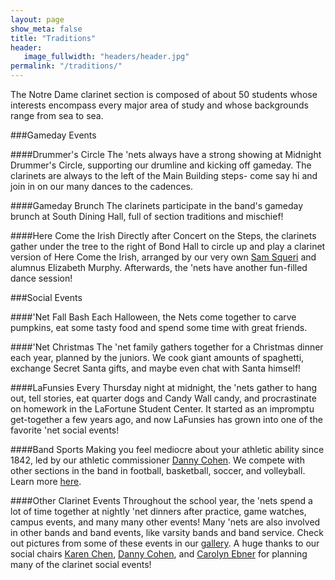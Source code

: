 ```yaml
---
layout: page
show_meta: false
title: "Traditions"
header:
   image_fullwidth: "headers/header.jpg"
permalink: "/traditions/"
---
```


The Notre Dame clarinet section is composed of about 50 students whose interests encompass every major area of study and whose backgrounds range from sea to sea. 

###Gameday Events

####Drummer's Circle
The 'nets always have a strong showing at Midnight Drummer's Circle, supporting our drumline and kicking off gameday. The clarinets are always to the left of the Main Building steps- come say hi and join in on our many dances to the cadences.

####Gameday Brunch
The clarinets participate in the band's gameday brunch at South Dining Hall, full of section traditions and mischief!

####Here Come the Irish
Directly after Concert on the Steps, the clarinets gather under the tree to the right of Bond Hall to circle up and play a clarinet version of Here Come the Irish, arranged by our very own [Sam Squeri](/members/juniors/#samantha_squeri) and alumnus Elizabeth Murphy. Afterwards, the 'nets have another fun-filled dance session!

###Social Events

####'Net Fall Bash
Each Halloween, the Nets come together to carve pumpkins, eat some tasty food and spend some time with great friends. 

####'Net Christmas
The 'net family gathers together for a Christmas dinner each year, planned by the juniors. We cook giant amounts of spaghetti, exchange Secret Santa gifts, and maybe even chat with Santa himself!

####LaFunsies
Every Thursday night at midnight, the 'nets gather to hang out, tell stories, eat quarter dogs and Candy Wall candy, and procrastinate on homework in the LaFortune Student Center. It started as an impromptu get-together a few years ago, and now LaFunsies has grown into one of the favorite 'net social events!

####Band Sports
Making you feel mediocre about your athletic ability since 1842, led by our athletic commissioner [Danny Cohen](/members/sophomores/#danny_cohen). We compete with other sections in the band in football, basketball, soccer, and volleyball. Learn more [here](/athletics/).

####Other Clarinet Events
Throughout the school year, the 'nets spend a lot of time together at nightly 'net dinners after practice, game watches, campus events, and many many other events! Many 'nets are also involved in other bands and band events, like varsity bands and band service. Check out pictures from some of these events in our [gallery](/gallery/). A huge thanks to our social chairs [Karen Chen](/members/sophomores/#karen_chen), [Danny Cohen](/members/sophomores/#danny_cohen), and [Carolyn Ebner](/members/sophomores/#carolyn_ebner) for planning many of the clarinet social events!







